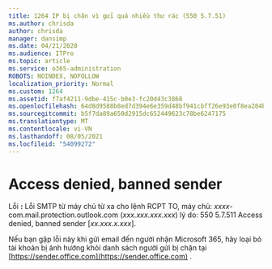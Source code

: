 ```yaml
---
title: 1264 IP bị chặn vì gửi quá nhiều thư rác (550 5.7.51)
ms.author: chrisda
author: chrisda
manager: dansimp
ms.date: 04/21/2020
ms.audience: ITPro
ms.topic: article
ms.service: o365-administration
ROBOTS: NOINDEX, NOFOLLOW
localization_priority: Normal
ms.custom: 1264
ms.assetid: f7af4211-9dbe-415c-b0e3-fc20d43c3868
ms.openlocfilehash: 64d8d9588b8ed7d394e6e359d48bf941cbff26e93e0f8ea284bf3b6688400b3f
ms.sourcegitcommit: b5f7da89a650d2915dc652449623c78be6247175
ms.translationtype: MT
ms.contentlocale: vi-VN
ms.lasthandoff: 08/05/2021
ms.locfileid: "54099272"
---
```

# <a name="access-denied-banned-sender"></a>Access denied, banned sender

 Lỗi **:** Lỗi SMTP từ máy chủ từ xa cho lệnh RCPT TO, máy chủ: *xxxx*-com.mail.protection.outlook.com (*xxx.xxx.xxx.xxx*) lý do: 550 5.7.511 Access denied, banned sender [*xx.xxx.x.xxx*]. 

Nếu bạn gặp lỗi này khi gửi email đến người nhận Microsoft 365, hãy loại bỏ tài khoản bị ảnh hưởng khỏi danh sách người gửi bị chặn tại [https://sender.office.com](https://sender.office.com) .
